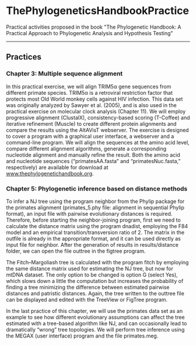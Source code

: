# ThePhylogeneticsHandbookPractice
Practical activities proposed in the book "The Phylogenetic Handbook: A Practical Approach to Phylogenetic Analysis and Hypothesis Testing"

--------------------------------

## Practices

### Chapter 3: Multiple sequence alignment

In this practical exercise, we will align TRIM5α gene sequences from different primate species. TRIM5α is a retroviral restriction factor that protects most Old World monkey cells against HIV infection. This data set was originally analyzed by Sawyer et al. (2005), and is also used in the practical exercise on molecular clock analysis (Chapter 11). We will employ progressive alignment (ClustalX), consistency-based scoring (T-Coffee) and iterative refinement (Muscle) to create different protein alignments and compare the results using the AltAVisT webserver. The exercise is designed to cover a program with a graphical user interface, a webserver and a command-line program. We will align the sequences at the amino acid level, compare different alignment algorithms, generate a corresponding nucleotide alignment and manually refine the result. Both the amino acid and nucleotide sequences (“primatesAA.fasta” and “primatesNuc.fasta,” respectively) are available for download at www.thephylogenetichandbook.org.

### Chapter 5: Phylogenetic inference based on distance methods

To infer a NJ tree using the program neighbor from the Phylip package for the primates alignment (primates_5.phy file: alignment in sequential Phylip format), an input file with pairwise evolutionary distances is required. Therefore, before starting the neighbor-joining program, first we need to calculate the distance matrix using the program dnadist, employing the F84 model and an empirical transition/transversion ratio of 2. The matrix in the
outfile is already in the appropriate format, and it can be used directly as input file for neighbor. After the generation of results in results/distance folder, we can open the file outtree in the figtree program.

The Fitch–Margoliash tree is calculated with the program fitch by employing the same distance matrix used for estimating the NJ tree, but now for mtDNA dataset. The only option to be changed is option G (select Yes), which slows down a little the computation but increases the probability of finding a tree minimizing the difference between estimated pairwise distances and patristic distances. Again, the tree written to the outtree file can be displayed and edited with the TreeView or FigTree program.

In the last practice of this chapter, we will use the primates data set as an example to see how different evolutionary assumptions can affect the tree estimated with a tree-based algorithm like NJ, and can occasionally lead to dramatically “wrong” tree topologies. We will perform tree inference using the MEGAX (user interface) program and the file primates.meg.